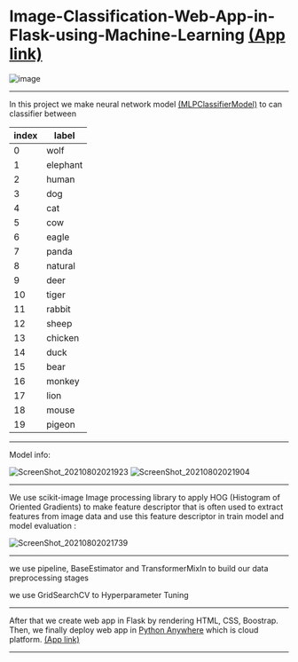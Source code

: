 # Image-Classification-Web-App-in-Flask-using-Machine-Learning [(App link)](http://ahmedatef1610.pythonanywhere.com/)


![image](https://user-images.githubusercontent.com/39852784/127789462-24a84c66-0010-4402-8e69-97dfc8753393.png)

--- 

In this project we make neural network model [(MLPClassifierModel)](https://scikit-learn.org/stable/modules/generated/sklearn.neural_network.MLPClassifier.html) to can classifier between    

| index | label |
| --- | --- |
| 0 | wolf |
| 1 | elephant |
| 2 | human |
| 3 | dog |
| 4 | cat |
| 5 | cow |
| 6 | eagle |
| 7 | panda |
| 8 | natural |
| 9 | deer |
| 10 | tiger |
| 11 | rabbit |
| 12 | sheep |
| 13 | chicken |
| 14 | duck |
| 15 | bear |
| 16 | monkey |
| 17 | lion |
| 18 | mouse |
| 19 | pigeon |

---

Model info:

![ScreenShot_20210802021923](https://user-images.githubusercontent.com/39852784/127789900-0f7de47d-8ee5-476c-a424-f14ec530b41d.png)
![ScreenShot_20210802021904](https://user-images.githubusercontent.com/39852784/127789935-b68c2e50-f741-467d-8470-3f2434923fa5.png)


---

We use scikit-image Image processing library to apply HOG (Histogram of Oriented Gradients) to make feature descriptor that is often used to extract features from image data and use this feature descriptor in train model and model evaluation : 

![ScreenShot_20210802021739](https://user-images.githubusercontent.com/39852784/127789875-30d4541b-76cf-4c05-b09c-116cc4506aba.png)

---

we use pipeline, BaseEstimator and TransformerMixIn to build our data preprocessing stages

we use GridSearchCV to Hyperparameter Tuning

---


After that we create web app in Flask by rendering HTML, CSS, Boostrap. Then, we finally deploy web app in [Python Anywhere](https://www.pythonanywhere.com/) which is cloud platform. [(App link)](http://ahmedatef1610.pythonanywhere.com/)


---

